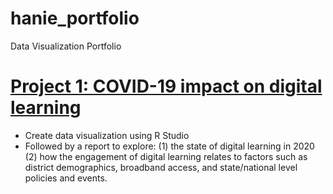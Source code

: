 # hanie_portfolio
Data Visualization Portfolio

# [Project 1: COVID-19 impact on digital learning](https://www.kaggle.com/competitions/learnplatform-covid19-impact-on-digital-learning/overview/description)
* Create data visualization using R Studio
* Followed by a report to explore:
 (1) the state of digital learning in 2020
 (2) how the engagement of digital learning relates to factors such as district demographics, broadband access, and state/national level policies and events.
